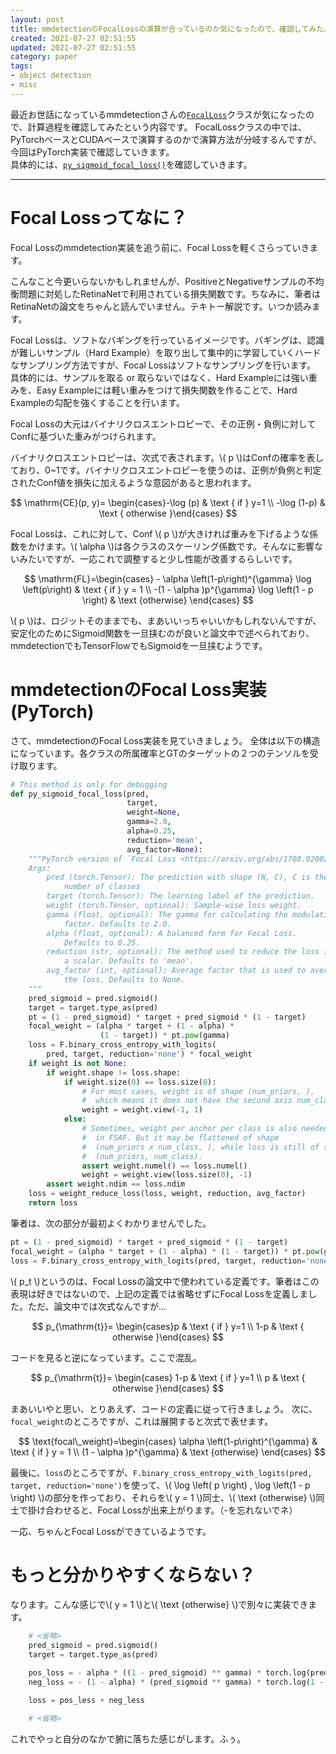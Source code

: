 ```yaml
---
layout: post
title: mmdetectionのFocalLossの演算が合っているのか気になったので、確認してみた。
created: 2021-07-27 02:51:55
updated: 2021-07-27 02:51:55
category: paper
tags:
- object detection
- misc
---
```


最近お世話になっているmmdetectionさんの[`FocalLoss`](https://github.com/open-mmlab/mmdetection/blob/31b3a58036de3a095837e21e810051451155821b/mmdet/models/losses/focal_loss.py#L106)クラスが気になったので、計算過程を確認してみたという内容です。
FocalLossクラスの中では、PyTorchベースとCUDAベースで演算するのかで演算方法が分岐するんですが、今回はPyTorch実装で確認していきます。  
具体的には、[`py_sigmoid_focal_loss()`](https://github.com/open-mmlab/mmdetection/blob/31b3a58036de3a095837e21e810051451155821b/mmdet/models/losses/focal_loss.py#L11)を確認していきます。

---

# Focal Lossってなに？

Focal Lossのmmdetection実装を追う前に、Focal Lossを軽くさらっていきます。

こんなこと今更いらないかもしれませんが、PositiveとNegativeサンプルの不均衡問題に対処したRetinaNetで利用されている損失関数です。ちなみに、筆者はRetinaNetの論文をちゃんと読んでいません。テキトー解説です。いつか読みます。  

Focal Lossは、ソフトなバギングを行っているイメージです。バギングは、認識が難しいサンプル（Hard Example）を取り出して集中的に学習していくハードなサンプリング方法ですが、Focal Lossはソフトなサンプリングを行います。  
具体的には、サンプルを取る or 取らないではなく、Hard Exampleには強い重みを、Easy Exampleには軽い重みをつけて損失関数を作ることで、Hard Exampleの勾配を強くすることを行います。

Focal Lossの大元はバイナリクロスエントロピーで、その正例・負例に対してConfに基づいた重みがつけられます。

バイナリクロスエントロピーは、次式で表されます。\\( p \\)はConfの確率を表しており、0~1です。バイナリクロスエントロピーを使うのは、正例が負例と判定されたConf値を損失に加えるような意図があると思われます。  

$$
\mathrm{CE}(p, y)= \begin{cases}-\log (p) & \text { if } y=1 \\ -\log (1-p) & \text { otherwise }\end{cases}
$$

Focal Lossは、これに対して、Conf \\( p \\)が大きければ重みを下げるような係数をかけます。\\( \alpha \\)は各クラスのスケーリング係数です。そんなに影響ないみたいですが、一応これで調整すると少し性能が改善するらしいです。  

$$
\mathrm{FL}=\begin{cases} - \alpha \left(1-p\right)^{\gamma} \log \left(p\right) & \text { if } y = 1 \\ 
-(1 - \alpha )p^{\gamma} \log \left(1 - p \right) & \text {otherwise}
\end{cases}
$$

\\( p \\)は、ロジットそのままでも、まあいいっちゃいいかもしれないんですが、安定化のためにSigmoid関数を一旦挟むのが良いと論文中で述べられており、mmdetectionでもTensorFlowでもSigmoidを一旦挟むようです。

# mmdetectionのFocal Loss実装(PyTorch)

さて、mmdetectionのFocal Loss実装を見ていきましょう。
全体は以下の構造になっています。各クラスの所属確率とGTのターゲットの２つのテンソルを受け取ります。

```python
# This method is only for debugging
def py_sigmoid_focal_loss(pred,
                          target,
                          weight=None,
                          gamma=2.0,
                          alpha=0.25,
                          reduction='mean',
                          avg_factor=None):
    """PyTorch version of `Focal Loss <https://arxiv.org/abs/1708.02002>`_.
    Args:
        pred (torch.Tensor): The prediction with shape (N, C), C is the
            number of classes
        target (torch.Tensor): The learning label of the prediction.
        weight (torch.Tensor, optional): Sample-wise loss weight.
        gamma (float, optional): The gamma for calculating the modulating
            factor. Defaults to 2.0.
        alpha (float, optional): A balanced form for Focal Loss.
            Defaults to 0.25.
        reduction (str, optional): The method used to reduce the loss into
            a scalar. Defaults to 'mean'.
        avg_factor (int, optional): Average factor that is used to average
            the loss. Defaults to None.
    """
    pred_sigmoid = pred.sigmoid()
    target = target.type_as(pred)
    pt = (1 - pred_sigmoid) * target + pred_sigmoid * (1 - target)
    focal_weight = (alpha * target + (1 - alpha) *
                    (1 - target)) * pt.pow(gamma)
    loss = F.binary_cross_entropy_with_logits(
        pred, target, reduction='none') * focal_weight
    if weight is not None:
        if weight.shape != loss.shape:
            if weight.size(0) == loss.size(0):
                # For most cases, weight is of shape (num_priors, ),
                #  which means it does not have the second axis num_class
                weight = weight.view(-1, 1)
            else:
                # Sometimes, weight per anchor per class is also needed. e.g.
                #  in FSAF. But it may be flattened of shape
                #  (num_priors x num_class, ), while loss is still of shape
                #  (num_priors, num_class).
                assert weight.numel() == loss.numel()
                weight = weight.view(loss.size(0), -1)
        assert weight.ndim == loss.ndim
    loss = weight_reduce_loss(loss, weight, reduction, avg_factor)
    return loss
```

筆者は、次の部分が最初よくわかりませんでした。

```python
pt = (1 - pred_sigmoid) * target + pred_sigmoid * (1 - target)
focal_weight = (alpha * target + (1 - alpha) * (1 - target)) * pt.pow(gamma)
loss = F.binary_cross_entropy_with_logits(pred, target, reduction='none') * focal_weight
```

\\( p_t \\)というのは、Focal Lossの論文中で使われている定義です。筆者はこの表現は好きではないので、上記の定義では省略せずにFocal Lossを定義しました。ただ、論文中では次式なんですが...

$$
p_{\mathrm{t}}= \begin{cases}p & \text { if } y=1 \\ 1-p & \text { otherwise }\end{cases}
$$

コードを見ると逆になっています。ここで混乱。

$$
p_{\mathrm{t}}= \begin{cases} 1-p & \text { if } y=1 \\ p & \text { otherwise }\end{cases}
$$

まあいいやと思い、とりあえず、コードの定義に従って行きましょう。
次に、`focal_weight`のところですが、これは展開すると次式で表せます。

$$
\text{focal\_weight}=\begin{cases} \alpha \left(1-p\right)^{\gamma} & \text { if } y = 1 \\ 
(1 - \alpha )p^{\gamma} & \text {otherwise}
\end{cases}
$$

最後に、`loss`のところですが、`F.binary_cross_entropy_with_logits(pred, target, reduction='none')`を使って、\\( \log \left( p \right) , \log \left(1 - p \right) \\)の部分を作っており、それらを\\( y = 1 \\)同士、\\( \text {otherwise} \\)同士で掛け合わせると、Focal Lossが出来上がります。（-を忘れないでネ）

一応、ちゃんとFocal Lossができているようです。  

# もっと分かりやすくならない？

なります。こんな感じで\\( y = 1 \\)と\\( \text {otherwise} \\)で別々に実装できます。

```python
    # <省略>
    pred_sigmoid = pred.sigmoid()
    target = target.type_as(pred)

    pos_loss = - alpha * ((1 - pred_sigmoid) ** gamma) * torch.log(pred_sigmoid) * target
    neg_loss = - (1 - alpha) * (pred_sigmoid ** gamma) * torch.log(1 - pred_sigmoid) * (1 - target)

    loss = pos_less + neg_less

    # <省略>
```

これでやっと自分のなかで腑に落ちた感じがします。ふぅ。




